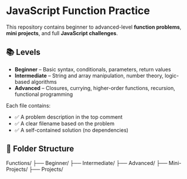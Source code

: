 # JavaScript Function Practice

This repository contains beginner to advanced-level **function problems**, **mini projects**, and full **JavaScript challenges**.

## 📚 Levels

- **Beginner** – Basic syntax, conditionals, parameters, return values
- **Intermediate** – String and array manipulation, number theory, logic-based algorithms
- **Advanced** – Closures, currying, higher-order functions, recursion, functional programming

Each file contains:

- ✅ A problem description in the top comment
- ✅ A clear filename based on the problem
- ✅ A self-contained solution (no dependencies)

## 📁 Folder Structure

Functions/
├── Beginner/
├── Intermediate/
├── Advanced/
├── Mini-Projects/
├── Projects/
